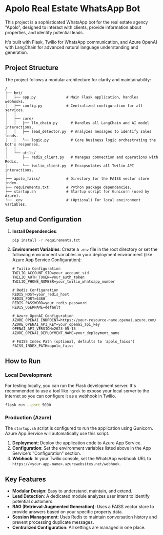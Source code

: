 # Apolo Real Estate WhatsApp Bot

This project is a sophisticated WhatsApp bot for the real estate agency "Apolo", designed to interact with clients, provide information about properties, and identify potential leads.

It's built with Flask, Twilio for WhatsApp communication, and Azure OpenAI with LangChain for advanced natural language understanding and generation.

## Project Structure

The project follows a modular architecture for clarity and maintainability:

```
/
├── bot/
│   ├── app.py              # Main Flask application, handles webhooks.
│   ├── config.py           # Centralized configuration for all services.
│   │
│   ├── core/
│   │   ├── llm_chain.py      # Handles all LangChain and AI model interactions.
│   │   ├── lead_detector.py  # Analyzes messages to identify sales leads.
│   │   └── logic.py          # Core business logic orchestrating the bot's responses.
│   │
│   └── utils/
│       ├── redis_client.py   # Manages connection and operations with Redis.
│       └── twilio_client.py  # Encapsulates all Twilio API interactions.
│
├── apolo_faiss/            # Directory for the FAISS vector store index.
├── requirements.txt        # Python package dependencies.
├── startup.sh              # Startup script for Gunicorn (used by Azure).
└── .env                    # (Optional) For local environment variables.
```

## Setup and Configuration

1.  **Install Dependencies**:
    ```bash
    pip install -r requirements.txt
    ```

2.  **Environment Variables**:
    Create a `.env` file in the root directory or set the following environment variables in your deployment environment (like Azure App Service Configuration):

    ```
    # Twilio Configuration
    TWILIO_ACCOUNT_SID=your_account_sid
    TWILIO_AUTH_TOKEN=your_auth_token
    TWILIO_PHONE_NUMBER=your_twilio_whatsapp_number

    # Redis Configuration
    REDIS_HOST=your_redis_host
    REDIS_PORT=6380
    REDIS_PASSWORD=your_redis_password
    REDIS_USERNAME=default

    # Azure OpenAI Configuration
    AZURE_OPENAI_ENDPOINT=https://your-resource-name.openai.azure.com/
    AZURE_OPENAI_API_KEY=your_openai_api_key
    OPENAI_API_VERSION=2023-05-15
    AZURE_OPENAI_DEPLOYMENT_NAME=your_deployment_name

    # FAISS Index Path (optional, defaults to 'apolo_faiss')
    FAISS_INDEX_PATH=apolo_faiss
    ```

## How to Run

### Local Development

For testing locally, you can run the Flask development server. It's recommended to use a tool like `ngrok` to expose your local server to the internet so you can configure it as a webhook in Twilio.

```bash
flask run --port 5000
```

### Production (Azure)

The `startup.sh` script is configured to run the application using Gunicorn. Azure App Service will automatically use this script.

1.  **Deployment**: Deploy the application code to Azure App Service.
2.  **Configuration**: Set the environment variables listed above in the App Service's "Configuration" section.
3.  **Webhook**: In your Twilio console, set the WhatsApp webhook URL to `https://<your-app-name>.azurewebsites.net/webhook`.

## Key Features

-   **Modular Design**: Easy to understand, maintain, and extend.
-   **Lead Detection**: A dedicated module analyzes user intent to identify potential customers.
-   **RAG (Retrieval-Augmented Generation)**: Uses a FAISS vector store to provide answers based on your specific property data.
-   **Session Management**: Uses Redis to maintain conversation history and prevent processing duplicate messages.
-   **Centralized Configuration**: All settings are managed in one place. 